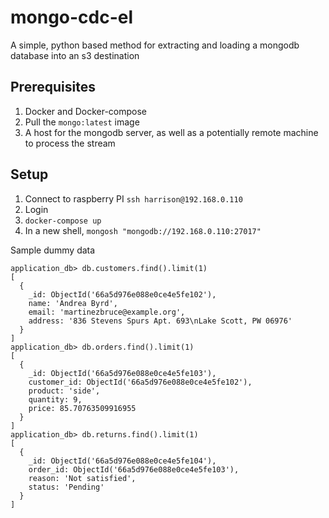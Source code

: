 # mongo-cdc-el
A simple, python based method for extracting and loading a mongodb database into an s3 destination

## Prerequisites
1. Docker and Docker-compose
2. Pull the `mongo:latest` image
3. A host for the mongodb server, as well as a potentially remote machine to process the stream

## Setup
1. Connect to raspberry PI
    `ssh harrison@192.168.0.110`
2. Login
3. `docker-compose up`
4. In a new shell, `mongosh "mongodb://192.168.0.110:27017"`


Sample dummy data
```
application_db> db.customers.find().limit(1)
[
  {
    _id: ObjectId('66a5d976e088e0ce4e5fe102'),
    name: 'Andrea Byrd',
    email: 'martinezbruce@example.org',
    address: '836 Stevens Spurs Apt. 693\nLake Scott, PW 06976'
  }
]
application_db> db.orders.find().limit(1)
[
  {
    _id: ObjectId('66a5d976e088e0ce4e5fe103'),
    customer_id: ObjectId('66a5d976e088e0ce4e5fe102'),
    product: 'side',
    quantity: 9,
    price: 85.70763509916955
  }
]
application_db> db.returns.find().limit(1)
[
  {
    _id: ObjectId('66a5d976e088e0ce4e5fe104'),
    order_id: ObjectId('66a5d976e088e0ce4e5fe103'),
    reason: 'Not satisfied',
    status: 'Pending'
  }
]
```